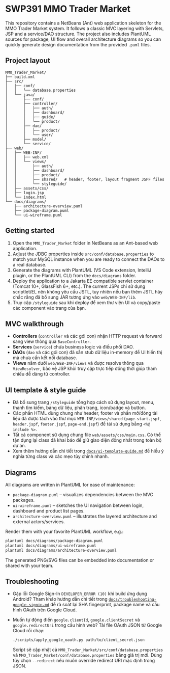 # SWP391 MMO Trader Market

This repository contains a NetBeans (Ant) web application skeleton for the MMO Trader Market system. It follows a classic MVC layering with Servlets, JSP and a service/DAO structure. The project also includes PlantUML sources for package, UI flow and overall architecture diagrams so you can quickly generate design documentation from the provided `.puml` files.

## Project layout

```
MMO_Trader_Market/
├── build.xml
├── src/
│   ├── conf/
│   │   └── database.properties
│   └── java/
│       ├── conf/
│       ├── controller/
│       │   ├── auth/
│       │   ├── dashboard/
│       │   ├── guide/
│       │   └── product/
│       ├── dao/
│       │   ├── product/
│       │   └── user/
│       ├── model/
│       └── service/
├── web/
│   ├── WEB-INF/
│   │   ├── web.xml
│   │   └── views/
│   │       ├── auth/
│   │       ├── dashboard/
│   │       ├── product/
│   │       ├── shared/   # header, footer, layout fragment JSPF files
│   │       └── styleguide/
│   ├── assets/css/
│   ├── login.jsp
│   └── index.html
└── docs/diagrams/
    ├── architecture-overview.puml
    ├── package-diagram.puml
    └── ui-wireframe.puml
```

## Getting started

1. Open the `MMO_Trader_Market` folder in NetBeans as an Ant-based web application.
2. Adjust the JDBC properties inside `src/conf/database.properties` to match your MySQL instance when you are ready to connect the DAOs to a real database.
3. Generate the diagrams with PlantUML (VS Code extension, IntelliJ plugin, or the PlantUML CLI) from the `docs/diagrams` folder.
4. Deploy the application to a Jakarta EE compatible servlet container (Tomcat 10+, GlassFish 6+, etc.). The current JSPs chỉ sử dụng scriptlet/EL nên không yêu cầu JSTL, tuy nhiên nếu bạn thêm JSTL hãy chắc rằng đã bổ sung JAR tương ứng vào `web/WEB-INF/lib`.
5. Truy cập `/styleguide` sau khi deploy để xem thư viện UI và copy/paste các component vào trang của bạn.

## MVC walkthrough

* **Controllers** (`controller` và các gói con) nhận HTTP request và forward sang view thông qua `BaseController`.
* **Services** (`service`) chứa business logic và điều phối DAO.
* **DAOs** (`dao` và các gói con) đã sẵn stub dữ liệu in-memory để UI hiển thị mà chưa cần kết nối database.
* **Views** nằm dưới `web/WEB-INF/views` và được resolve thông qua `ViewResolver`, bảo vệ JSP khỏi truy cập trực tiếp đồng thời giúp tham chiếu dễ dàng từ controller.

## UI template & style guide

* Đã bổ sung trang `/styleguide` tổng hợp cách sử dụng layout, menu, thanh tìm kiếm, bảng dữ liệu, phân trang, icon/badge và button.
* Các phần HTML dùng chung như header, footer và phần mở/đóng tài liệu đã được tách vào thư mục `WEB-INF/views/shared` (`page-start.jspf`, `header.jspf`, `footer.jspf`, `page-end.jspf`) để tái sử dụng bằng `<%@ include %>`.
* Tất cả component sử dụng chung file `web/assets/css/main.css`. Có thể tận dụng lại class đã khai báo để giữ giao diện đồng nhất trong toàn bộ dự án.
* Xem thêm hướng dẫn chi tiết trong [`docs/ui-template-guide.md`](docs/ui-template-guide.md) để hiểu ý nghĩa từng class và các mẹo tùy chỉnh nhanh.

## Diagrams

All diagrams are written in PlantUML for ease of maintenance:

* `package-diagram.puml` – visualizes dependencies between the MVC packages.
* `ui-wireframe.puml` – sketches the UI navigation between login, dashboard and product list pages.
* `architecture-overview.puml` – illustrates the layered architecture and external actors/services.

Render them with your favorite PlantUML workflow, e.g.:

```bash
plantuml docs/diagrams/package-diagram.puml
plantuml docs/diagrams/ui-wireframe.puml
plantuml docs/diagrams/architecture-overview.puml
```

The generated PNG/SVG files can be embedded into documentation or shared with your team.

## Troubleshooting

* Gặp lỗi Google Sign-In `DEVELOPER_ERROR (10)` khi build ứng dụng Android? Tham khảo hướng dẫn chi tiết trong [`docs/troubleshooting-google-signin.md`](docs/troubleshooting-google-signin.md) để rà soát lại SHA fingerprint, package name và cấu hình OAuth trên Google Cloud.
* Muốn tự động điền `google.clientId`, `google.clientSecret` và `google.redirectUri` trong cấu hình web? Tải file OAuth JSON từ Google Cloud rồi chạy:

  ```bash
  ./scripts/apply_google_oauth.py path/to/client_secret.json
  ```

  Script sẽ cập nhật cả `MMO_Trader_Market/src/conf/database.properties` và `MMO_Trader_Market/conf/database.properties` bằng giá trị mới. Dùng tùy chọn `--redirect` nếu muốn override redirect URI mặc định trong JSON.
